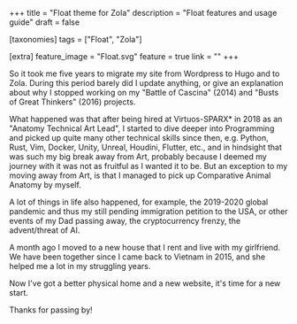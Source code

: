 +++
title = "Float theme for Zola"
description = "Float features and usage guide"
draft = false

[taxonomies]
tags = ["Float", "Zola"]

[extra]
feature_image = "Float.svg"
feature = true
link = ""
+++

So it took me five years to migrate my site from Wordpress to Hugo and to Zola.
During this period barely did I update anything, or give an explanation about why I stopped working on my "Battle of Cascina" (2014) and "Busts of Great Thinkers" (2016) projects.

What happened was that after being hired at Virtuos-SPARX* in 2018 as an "Anatomy Technical Art Lead", I started to dive deeper into Programming and picked up quite many other technical skills since then, e.g. Python, Rust, Vim, Docker, Unity, Unreal, Houdini, Flutter, etc., and in hindsight that was such my big break away from Art, probably because I deemed my journey with it was not as fruitful as I wanted it to be. But an exception to my moving away from Art, is that I managed to pick up Comparative Animal Anatomy by myself.

A lot of things in life also happened, for example, the 2019-2020 global pandemic and thus my still pending immigration petition to the USA, or other events of my Dad passing away, the cryptocurrency frenzy, the advent/threat of AI.

A month ago I moved to a new house that I rent and live with my girlfriend. We have been together since I came back to Vietnam in 2015, and she helped me a lot in my struggling years.

Now I've got a better physical home and a new website, it's time for a new start.

Thanks for passing by!